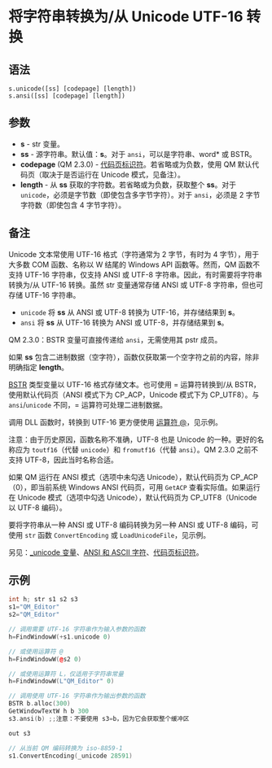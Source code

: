 # 将字符串转换为/从 Unicode UTF-16 转换

## 语法

```
s.unicode([ss] [codepage] [length])
s.ansi([ss] [codepage] [length])
```

## 参数

- **s** - str 变量。
- **ss** - 源字符串。默认值：**s**。对于 `ansi`，可以是字符串、word* 或 BSTR。
- **codepage** (QM 2.3.0) - [代码页标识符](https://learn.microsoft.com/en-us/windows/win32/intl/code-page-identifiers)。若省略或为负数，使用 QM 默认代码页（取决于是否运行在 Unicode 模式，见备注）。
- **length** - 从 **ss** 获取的字符数。若省略或为负数，获取整个 **ss**。对于 `unicode`，必须是字节数（即使包含多字节字符）。对于 `ansi`，必须是 2 字节字符数（即使包含 4 字节字符）。

## 备注

Unicode 文本常使用 UTF-16 格式（字符通常为 2 字节，有时为 4 字节），用于大多数 COM 函数、名称以 W 结尾的 Windows API 函数等。然而，QM 函数不支持 UTF-16 字符串，仅支持 ANSI 或 UTF-8 字符串。因此，有时需要将字符串转换为/从 UTF-16 转换。虽然 str 变量通常存储 ANSI 或 UTF-8 字符串，但也可存储 UTF-16 字符串。

- `unicode` 将 **ss** 从 ANSI 或 UTF-8 转换为 UTF-16，并存储结果到 **s**。
- `ansi` 将 **ss** 从 UTF-16 转换为 ANSI 或 UTF-8，并存储结果到 **s**。

QM 2.3.0：BSTR 变量可直接传递给 `ansi`，无需使用其 pstr 成员。

如果 **ss** 包含二进制数据（空字符），函数仅获取第一个空字符之前的内容，除非明确指定 **length**。

[BSTR](../_COM/IDP_OLE_BSTR.md) 类型变量以 UTF-16 格式存储文本。也可使用 = 运算符转换到/从 BSTR，使用默认代码页（ANSI 模式下为 CP_ACP，Unicode 模式下为 CP_UTF8）。与 `ansi`/`unicode` 不同，= 运算符可处理二进制数据。

调用 DLL 函数时，转换到 UTF-16 更方便使用 [运算符 @](../Language/IDP_OPUNARY.md)，见示例。

注意：由于历史原因，函数名称不准确，UTF-8 也是 Unicode 的一种。更好的名称应为 `toutf16`（代替 `unicode`）和 `fromutf16`（代替 `ansi`）。QM 2.3.0 之前不支持 UTF-8，因此当时名称合适。

如果 QM 运行在 ANSI 模式（选项中未勾选 Unicode），默认代码页为 CP_ACP（0），即当前系统 Windows ANSI 代码页，可用 `GetACP` 查看实际值。如果运行在 Unicode 模式（选项中勾选 Unicode），默认代码页为 CP_UTF8（Unicode 以 UTF-8 编码）。

要将字符串从一种 ANSI 或 UTF-8 编码转换为另一种 ANSI 或 UTF-8 编码，可使用 `str` 函数 `ConvertEncoding` 或 `LoadUnicodeFile`，见示例。

另见：[_unicode 变量](../Language/IDP_SPECVAR.md)、[ANSI 和 ASCII 字符](../Tables/IDP_ASCII.md)、[代码页标识符](https://learn.microsoft.com/en-us/windows/win32/intl/code-page-identifiers)。

## 示例

```cpp
int h; str s1 s2 s3
s1="QM_Editor"
s2="QM_Editor"

// 调用需要 UTF-16 字符串作为输入参数的函数
h=FindWindowW(+s1.unicode 0)

// 或使用运算符 @
h=FindWindowW(@s2 0)

// 或使用运算符 L，仅适用于字符串常量
h=FindWindowW(L"QM_Editor" 0)

// 调用使用 UTF-16 字符串作为输出参数的函数
BSTR b.alloc(300)
GetWindowTextW h b 300
s3.ansi(b) ;;注意：不要使用 s3=b，因为它会获取整个缓冲区

out s3

// 从当前 QM 编码转换为 iso-8859-1
s1.ConvertEncoding(_unicode 28591)
```